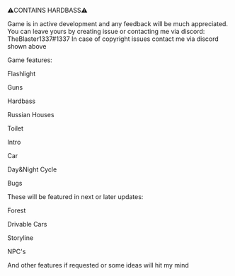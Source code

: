 ⚠️CONTAINS HARDBASS⚠️

Game is in active development and any feedback will be much appreciated.
You can leave yours by creating issue or contacting me via discord: TheBlaster1337#1337
In case of copyright issues contact me via discord shown above

Game features:


Flashlight

Guns

Hardbass

Russian Houses

Toilet

Intro

Car

Day&Night Cycle

Bugs



These will be featured in next or later updates:


Forest

Drivable Cars

Storyline

NPC's

And other features if requested or some ideas will hit my mind
